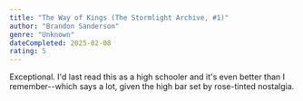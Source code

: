 ```yaml
---
title: "The Way of Kings (The Stormlight Archive, #1)"
author: "Brandon Sanderson"
genre: "Unknown"
dateCompleted: 2025-02-08
rating: 5
---
```


Exceptional. I'd last read this as a high schooler and it's even better than I remember--which says a lot, given the high bar set by rose-tinted nostalgia.